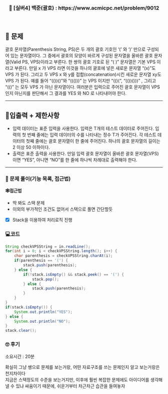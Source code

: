 <h3 align="center"> 
    📢  [실버4] 백준(괄호) : https://www.acmicpc.net/problem/9012
</h3>

<br>

## 🚀 문제

괄호 문자열(Parenthesis String, PS)은 두 개의 괄호 기호인 ‘(’ 와 ‘)’ 만으로 구성되어 있는 문자열이다. 그 중에서 괄호의 모양이 바르게 구성된 문자열을 올바른 괄호 문자열(Valid PS, VPS)이라고 부른다. 한 쌍의 괄호 기호로 된 “( )” 문자열은 기본 VPS 이라고 부른다. 만일 x 가 VPS 라면 이것을 하나의 괄호에 넣은 새로운 문자열 “(x)”도 VPS 가 된다. 그리고 두 VPS x 와 y를 접합(concatenation)시킨 새로운 문자열 xy도 VPS 가 된다. 예를 들어 “(())()”와 “((()))” 는 VPS 이지만 “(()(”, “(())()))” , 그리고 “(()” 는 모두 VPS 가 아닌 문자열이다.
여러분은 입력으로 주어진 괄호 문자열이 VPS 인지 아닌지를 판단해서 그 결과를 YES 와 NO 로 나타내어야 한다. 

---

## 🚦입출력 + 제한사항

- 입력 데이터는 표준 입력을 사용한다. 입력은 T개의 테스트 데이터로 주어진다. 입력의 첫 번째 줄에는 입력 데이터의 수를 나타내는 정수 T가 주어진다. 각 테스트 데이터의 첫째 줄에는 괄호 문자열이 한 줄에 주어진다. 하나의 괄호 문자열의 길이는 2 이상 50 이하이다. 
- 출력은 표준 출력을 사용한다. 만일 입력 괄호 문자열이 올바른 괄호 문자열(VPS)이면 “YES”, 아니면 “NO”를 한 줄에 하나씩 차례대로 출력해야 한다. 

---

### 📜 문제 풀이(기능 목록, 접근법)
**🕸접근법**
- 딱 봐도 스택 문제
- 이외의 부가적인 조건도 없어서 스택으로 풀면 간단할듯

- [x] Stack을 이용하여 처리로직 진행

### 💻코드

```java
String checkVPSString = in.readLine();
for(int i = 0; i < checkVPSString.length(); i++) {
	char parenthesis = checkVPSString.charAt(i);
	if(parenthesis == '(') {
		stack.push(parenthesis);
	} else {
		if(!stack.isEmpty() && stack.peek() == '(') {
			stack.pop();
		} else {
			stack.push(parenthesis);
		}
	}
}
if(stack.isEmpty()) {
	System.out.println("YES");
} else {
	System.out.println("NO");
}
stack.clear();
```

### 🙄 후기
소요시간 : 20분  <br>

확실히 그냥 쌩으로 문제를 보는거랑, 어떤 자료구조를 쓰는 문제인지 알고 보는거랑은 천지차이다 <br>
지금은 스택정도의 수준을 보는거지만, 이후에 훨씬 복잡한 문제에도 아이디어를 생각해낼 수 있냐 싸움이기 때문에, 쉬운거부터 차근차근 습관을 들여놓자